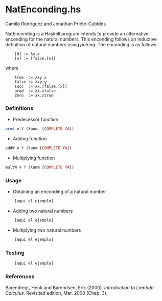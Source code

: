 # NatEnconding.hs

Camilo Rodriguez and Jonathan Prieto-Cubides

NatEnconding is a Haskell program intends to provide
an alternative enconding for the natural numbers.
This enconding follows an inductive definition of
natural numbers using *pairing*. The enconding is as
follows.

```
    [0] := λx.x
    [n] := [false,[n]]
```

where

```
    true  := λxy.x
    false := λxy.y
    succ  := λx.[false,[x]]
    pred  := λx.xfalse
    Zero  := λx.xtrue
```

### Definitions

* Predecessor function

```Haskell
pred ≡ Y (λanm. [COMPLETE YA])
```

* Adding function

```Haskell
addW ≡ Y (λanm [COMPLETE YA])
```

* Multiplying function

```Haskell
multW ≡ Y (λanm [COMPLETE YA])
```


### Usage

* Obtaining an enconding of a natural number

```Haskell
    [aqui el ejemplo]
```

* Adding two natural numbers

```Haskell
    [aqui el ejemplo]
```

* Multiplying two natural numbers

```Haskell
    [aqui el ejemplo]
```
### Testing

```Haskell
    [aqui el ejemplo]
```


### References

Barendregt, Henk and Barendsen, Erik (2000). *Introduction to Lambda Calculus*.
Revisited edition, Mar. 2000 (Chap. 3).
